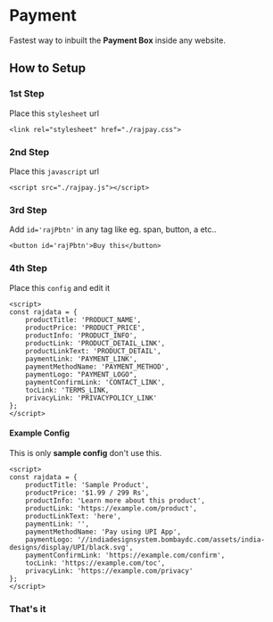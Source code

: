 # Payment

Fastest way to inbuilt the **Payment Box** inside any website.

## How to Setup

### 1st Step
Place this `stylesheet` url
```
<link rel="stylesheet" href="./rajpay.css">
```
### 2nd Step
Place this `javascript` url
```
<script src="./rajpay.js"></script>
```
### 3rd Step
Add `id='rajPbtn'` in any tag like eg. span, button, a etc..
```
<button id='rajPbtn'>Buy this</button>
```

### 4th Step
Place this `config` and edit it
```
<script>
const rajdata = {
    productTitle: 'PRODUCT_NAME',
    productPrice: 'PRODUCT_PRICE',
    productInfo: 'PRODUCT_INFO',
    productLink: 'PRODUCT_DETAIL_LINK',
    productLinkText: 'PRODUCT_DETAIL',
    paymentLink: 'PAYMENT_LINK',
    paymentMethodName: 'PAYMENT_METHOD',
    paymentLogo: "PAYMENT_LOGO",
    paymentConfirmLink: 'CONTACT_LINK',
    tocLink: 'TERMS_LINK,
    privacyLink: 'PRIVACYPOLICY_LINK'
};
</script>
```

#### Example Config
This is only **sample config** don't use this.
```
<script>
const rajdata = {
    productTitle: 'Sample Product',
    productPrice: '$1.99 / 299 Rs',
    productInfo: 'Learn more about this product',
    productLink: 'https://example.com/product',
    productLinkText: 'here',
    paymentLink: '',
    paymentMethodName: 'Pay using UPI App',
    paymentLogo: '//indiadesignsystem.bombaydc.com/assets/india-designs/display/UPI/black.svg',
    paymentConfirmLink: 'https://example.com/confirm',
    tocLink: 'https://example.com/toc',
    privacyLink: 'https://example.com/privacy'
};
</script>
```


### That's it
